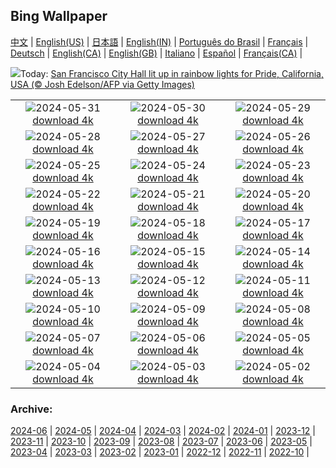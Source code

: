 ## Bing Wallpaper
[中文](README.md) |                     [English(US)](en-US.md) |                     [日本語](ja-JP.md) |                     [English(IN)](en-IN.md) |                     [Português do Brasil](pt-BR.md) |                     [Français](fr-FR.md) |                     [Deutsch](de-DE.md) |                     [English(CA)](en-CA.md) |                     [English(GB)](en-GB.md) |                     [Italiano](it-IT.md) |                     [Español](es-ES.md) |                     [Français(CA)](fr-CA.md) |                    

![](https://www.bing.com/th?id=OHR.PrideMonthSF_EN-GB6271318842_UHD.jpg&w=1000)Today: [San Francisco City Hall lit up in rainbow lights for Pride, California, USA (© Josh Edelson/AFP via Getty Images)](https://www.bing.com/th?id=OHR.PrideMonthSF_EN-GB6271318842_UHD.jpg)

|      |      |      |
| :----: | :----: | :----: |
|![](https://www.bing.com/th?id=OHR.YorkshireDalesNP_EN-GB1861917445_UHD.jpg&pid=hp&w=384&h=216&rs=1&c=4)2024-05-31 [download 4k](https://www.bing.com/th?id=OHR.YorkshireDalesNP_EN-GB1861917445_UHD.jpg)|![](https://www.bing.com/th?id=OHR.Everglades90th_EN-GB0429923413_UHD.jpg&pid=hp&w=384&h=216&rs=1&c=4)2024-05-30 [download 4k](https://www.bing.com/th?id=OHR.Everglades90th_EN-GB0429923413_UHD.jpg)|![](https://www.bing.com/th?id=OHR.MullOtter_EN-GB2549170693_UHD.jpg&pid=hp&w=384&h=216&rs=1&c=4)2024-05-29 [download 4k](https://www.bing.com/th?id=OHR.MullOtter_EN-GB2549170693_UHD.jpg)|
|![](https://www.bing.com/th?id=OHR.MeteoraMonastery_EN-GB1630086453_UHD.jpg&pid=hp&w=384&h=216&rs=1&c=4)2024-05-28 [download 4k](https://www.bing.com/th?id=OHR.MeteoraMonastery_EN-GB1630086453_UHD.jpg)|![](https://www.bing.com/th?id=OHR.HayFestival2024_EN-GB9332975021_UHD.jpg&pid=hp&w=384&h=216&rs=1&c=4)2024-05-27 [download 4k](https://www.bing.com/th?id=OHR.HayFestival2024_EN-GB9332975021_UHD.jpg)|![](https://www.bing.com/th?id=OHR.MethowWildflowers_EN-GB8398636525_UHD.jpg&pid=hp&w=384&h=216&rs=1&c=4)2024-05-26 [download 4k](https://www.bing.com/th?id=OHR.MethowWildflowers_EN-GB8398636525_UHD.jpg)|
|![](https://www.bing.com/th?id=OHR.MoroccoBenhaddou_EN-GB8113662497_UHD.jpg&pid=hp&w=384&h=216&rs=1&c=4)2024-05-25 [download 4k](https://www.bing.com/th?id=OHR.MoroccoBenhaddou_EN-GB8113662497_UHD.jpg)|![](https://www.bing.com/th?id=OHR.OrdesaNationalPark_EN-GB0404903199_UHD.jpg&pid=hp&w=384&h=216&rs=1&c=4)2024-05-24 [download 4k](https://www.bing.com/th?id=OHR.OrdesaNationalPark_EN-GB0404903199_UHD.jpg)|![](https://www.bing.com/th?id=OHR.IndianStarTortoise_EN-GB7128491716_UHD.jpg&pid=hp&w=384&h=216&rs=1&c=4)2024-05-23 [download 4k](https://www.bing.com/th?id=OHR.IndianStarTortoise_EN-GB7128491716_UHD.jpg)|
|![](https://www.bing.com/th?id=OHR.SnowGumTasmania_EN-GB6373845319_UHD.jpg&pid=hp&w=384&h=216&rs=1&c=4)2024-05-22 [download 4k](https://www.bing.com/th?id=OHR.SnowGumTasmania_EN-GB6373845319_UHD.jpg)|![](https://www.bing.com/th?id=OHR.ChelseaFlowerUK_EN-GB5786159001_UHD.jpg&pid=hp&w=384&h=216&rs=1&c=4)2024-05-21 [download 4k](https://www.bing.com/th?id=OHR.ChelseaFlowerUK_EN-GB5786159001_UHD.jpg)|![](https://www.bing.com/th?id=OHR.HoneycombBee_EN-GB4546978575_UHD.jpg&pid=hp&w=384&h=216&rs=1&c=4)2024-05-20 [download 4k](https://www.bing.com/th?id=OHR.HoneycombBee_EN-GB4546978575_UHD.jpg)|
|![](https://www.bing.com/th?id=OHR.VernazzaItaly_EN-GB4204136839_UHD.jpg&pid=hp&w=384&h=216&rs=1&c=4)2024-05-19 [download 4k](https://www.bing.com/th?id=OHR.VernazzaItaly_EN-GB4204136839_UHD.jpg)|![](https://www.bing.com/th?id=OHR.MuseumWhale_EN-GB3804883018_UHD.jpg&pid=hp&w=384&h=216&rs=1&c=4)2024-05-18 [download 4k](https://www.bing.com/th?id=OHR.MuseumWhale_EN-GB3804883018_UHD.jpg)|![](https://www.bing.com/th?id=OHR.TarangireElephants_EN-GB3515198884_UHD.jpg&pid=hp&w=384&h=216&rs=1&c=4)2024-05-17 [download 4k](https://www.bing.com/th?id=OHR.TarangireElephants_EN-GB3515198884_UHD.jpg)|
|![](https://www.bing.com/th?id=OHR.DayOfLight_EN-GB6642931428_UHD.jpg&pid=hp&w=384&h=216&rs=1&c=4)2024-05-16 [download 4k](https://www.bing.com/th?id=OHR.DayOfLight_EN-GB6642931428_UHD.jpg)|![](https://www.bing.com/th?id=OHR.BlueCityIndia_EN-GB6388449012_UHD.jpg&pid=hp&w=384&h=216&rs=1&c=4)2024-05-15 [download 4k](https://www.bing.com/th?id=OHR.BlueCityIndia_EN-GB6388449012_UHD.jpg)|![](https://www.bing.com/th?id=OHR.CarlsbadNP_EN-GB5824134206_UHD.jpg&pid=hp&w=384&h=216&rs=1&c=4)2024-05-14 [download 4k](https://www.bing.com/th?id=OHR.CarlsbadNP_EN-GB5824134206_UHD.jpg)|
|![](https://www.bing.com/th?id=OHR.NamibiaCanyon_EN-GB4973769370_UHD.jpg&pid=hp&w=384&h=216&rs=1&c=4)2024-05-13 [download 4k](https://www.bing.com/th?id=OHR.NamibiaCanyon_EN-GB4973769370_UHD.jpg)|![](https://www.bing.com/th?id=OHR.SkiddawMassifUK_EN-GB5449719093_UHD.jpg&pid=hp&w=384&h=216&rs=1&c=4)2024-05-12 [download 4k](https://www.bing.com/th?id=OHR.SkiddawMassifUK_EN-GB5449719093_UHD.jpg)|![](https://www.bing.com/th?id=OHR.TexasIndigoBunting_EN-GB6986084120_UHD.jpg&pid=hp&w=384&h=216&rs=1&c=4)2024-05-11 [download 4k](https://www.bing.com/th?id=OHR.TexasIndigoBunting_EN-GB6986084120_UHD.jpg)|
|![](https://www.bing.com/th?id=OHR.MisoolRajaAmpat_EN-GB1531372722_UHD.jpg&pid=hp&w=384&h=216&rs=1&c=4)2024-05-10 [download 4k](https://www.bing.com/th?id=OHR.MisoolRajaAmpat_EN-GB1531372722_UHD.jpg)|![](https://www.bing.com/th?id=OHR.EmirganPark_EN-GB1032868040_UHD.jpg&pid=hp&w=384&h=216&rs=1&c=4)2024-05-09 [download 4k](https://www.bing.com/th?id=OHR.EmirganPark_EN-GB1032868040_UHD.jpg)|![](https://www.bing.com/th?id=OHR.PortMarseille_EN-GB8988650958_UHD.jpg&pid=hp&w=384&h=216&rs=1&c=4)2024-05-08 [download 4k](https://www.bing.com/th?id=OHR.PortMarseille_EN-GB8988650958_UHD.jpg)|
|![](https://www.bing.com/th?id=OHR.LittleDuckling_EN-GB2863897779_UHD.jpg&pid=hp&w=384&h=216&rs=1&c=4)2024-05-07 [download 4k](https://www.bing.com/th?id=OHR.LittleDuckling_EN-GB2863897779_UHD.jpg)|![](https://www.bing.com/th?id=OHR.JediMonastery_EN-GB8506812300_UHD.jpg&pid=hp&w=384&h=216&rs=1&c=4)2024-05-06 [download 4k](https://www.bing.com/th?id=OHR.JediMonastery_EN-GB8506812300_UHD.jpg)|![](https://www.bing.com/th?id=OHR.SanMiguelAllende_EN-GB7729877471_UHD.jpg&pid=hp&w=384&h=216&rs=1&c=4)2024-05-05 [download 4k](https://www.bing.com/th?id=OHR.SanMiguelAllende_EN-GB7729877471_UHD.jpg)|
|![](https://www.bing.com/th?id=OHR.BrightonPierFestival_EN-GB6742125656_UHD.jpg&pid=hp&w=384&h=216&rs=1&c=4)2024-05-04 [download 4k](https://www.bing.com/th?id=OHR.BrightonPierFestival_EN-GB6742125656_UHD.jpg)|![](https://www.bing.com/th?id=OHR.SonoranSpring_EN-GB6882953741_UHD.jpg&pid=hp&w=384&h=216&rs=1&c=4)2024-05-03 [download 4k](https://www.bing.com/th?id=OHR.SonoranSpring_EN-GB6882953741_UHD.jpg)|![](https://www.bing.com/th?id=OHR.CratersOfTheMoon_EN-GB6307433192_UHD.jpg&pid=hp&w=384&h=216&rs=1&c=4)2024-05-02 [download 4k](https://www.bing.com/th?id=OHR.CratersOfTheMoon_EN-GB6307433192_UHD.jpg)|


### Archive:
[2024-06](archive/en-GB/202406/README.md) | [2024-05](archive/en-GB/202405/README.md) | [2024-04](archive/en-GB/202404/README.md) | [2024-03](archive/en-GB/202403/README.md) | [2024-02](archive/en-GB/202402/README.md) | [2024-01](archive/en-GB/202401/README.md) | [2023-12](archive/en-GB/202312/README.md) | [2023-11](archive/en-GB/202311/README.md) | [2023-10](archive/en-GB/202310/README.md) | [2023-09](archive/en-GB/202309/README.md) | [2023-08](archive/en-GB/202308/README.md) | [2023-07](archive/en-GB/202307/README.md) | [2023-06](archive/en-GB/202306/README.md) | [2023-05](archive/en-GB/202305/README.md) | [2023-04](archive/en-GB/202304/README.md) | [2023-03](archive/en-GB/202303/README.md) | [2023-02](archive/en-GB/202302/README.md) | [2023-01](archive/en-GB/202301/README.md) | [2022-12](archive/en-GB/202212/README.md) | [2022-11](archive/en-GB/202211/README.md) | [2022-10](archive/en-GB/202210/README.md) | 